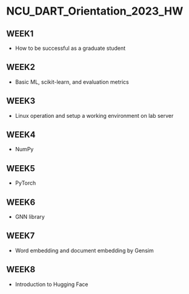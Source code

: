 # NCU_DART_Orientation_2023_HW

## WEEK1   
  - How to be successful as a graduate student
## WEEK2    
  - Basic ML, scikit-learn, and evaluation metrics
## WEEK3    
  - Linux operation and setup a working environment on lab server
## WEEK4    
  - NumPy
## WEEK5    
  - PyTorch
## WEEK6    
  - GNN library
## WEEK7    
  - Word embedding and document embedding by Gensim
## WEEK8    
  - Introduction to Hugging Face
